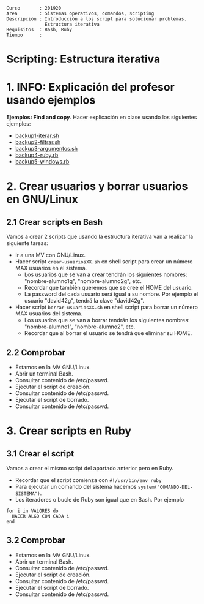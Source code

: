 
```
Curso       : 201920
Area        : Sistemas operativos, comandos, scripting
Descripción : Introducción a los script para solucionar problemas.
              Estructura iterativa
Requisitos  : Bash, Ruby
Tiempo      :
```

# Scripting: Estructura iterativa

# 1. INFO: Explicación del profesor usando ejemplos

**Ejemplos: Find and copy**. Hacer explicación en clase usando los siguientes ejemplos:
* [backup1-iterar.sh](files/backup1-iterar.sh)
* [backup2-filtrar.sh](files/backup2-filtrar.sh)
* [backup3-argumentos.sh](files/backup3-argumentos.sh)
* [backup4-ruby.rb](files/backup4-ruby.rb)
* [backup5-windows.rb](files/backup5-windows.rb)

# 2. Crear usuarios y borrar usuarios en GNU/Linux

## 2.1 Crear scripts en Bash

Vamos a crear 2 scripts que usando la estructura iterativa van a realizar la siguiente tareas:
* Ir a una MV con GNU/Linux.
* Hacer script `crear-usuariosXX.sh` en shell script para crear un número MAX usuarios en el sistema.
    * Los usuarios que se van a crear tendrán los siguientes nombres: "nombre-alumno1g", "nombre-alumno2g", etc.
    * Recordar que también queremos que se cree el HOME del usuario.
    * La password del cada usuario será igual a su nombre. Por ejemplo el usuario "david42g", tendrá la clave "david42g".
* Hacer script `borrar-usuariosXX.sh` en shell script para borrar un número MAX usuarios del sistema.
    * Los usuarios que se van a borrar tendrán los siguientes nombres: "nombre-alumno1", "nombre-alumno2", etc.
    * Recordar que al borrar el usuario se tendrá que eliminar su HOME.

## 2.2 Comprobar

* Estamos en la MV GNU/Linux.
* Abrir un terminal Bash.
* Consultar contenido de /etc/passwd.
* Ejecutar el script de creación.
* Consultar contenido de /etc/passwd.
* Ejecutar el script de borrado.
* Consultar contenido de /etc/passwd.

# 3. Crear scripts en Ruby

## 3.1 Crear el script

Vamos a crear el mismo script del apartado anterior pero en Ruby.
* Recordar que el script comienza con `#!/usr/bin/env ruby`
* Para ejecutar un comando del sistema hacemos `system("COMANDO-DEL-SISTEMA")`.
* Los iteradores o bucle de Ruby son igual que en Bash. Por ejemplo
```
for i in VALORES do
  HACER ALGO CON CADA i
end
```

## 3.2 Comprobar

* Estamos en la MV GNU/Linux.
* Abrir un terminal Bash.
* Consultar contenido de /etc/passwd.
* Ejecutar el script de creación.
* Consultar contenido de /etc/passwd.
* Ejecutar el script de borrado.
* Consultar contenido de /etc/passwd.
